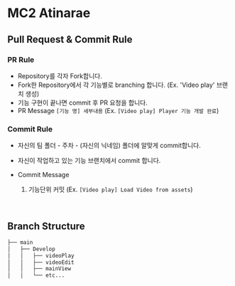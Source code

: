 # MC2 Atinarae
## Pull Request & Commit Rule

### PR Rule

- Repository를 각자 Fork합니다.
- Fork한 Repository에서 각 기능별로 branching 합니다. (Ex. 'Video play' 브랜치 생성)
- 기능 구현이 끝나면 commit 후 PR 요청을 합니다.
- PR Message
  `[기능 명] 세부내용` (Ex. `[Video play] Player 기능 개발 완료`)

### Commit Rule

- 자신의 팀 폴더 - 주차 - (자신의 닉네임) 폴더에 알맞게 commit합니다.
- 자신이 작업하고 있는 기능 브랜치에서 commit 합니다.

- Commit Message
    1. 기능단위 커밋 (Ex. `[Video play] Load Video from assets`)
    
<br />

## Branch Structure

```bash
├── main
│   ├── Develop
│   │   ├── videoPlay
│   │   ├── videoEdit
│   │   ├── mainView
│   │   └── etc...

```

<br />